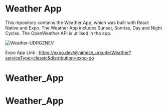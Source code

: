 # Weather App

This repository contains the Weather App, which was built with React Native and Expo. The Weather App includes Sunset, Sunrise, Day and Night Cycles. The OpenWeather API is utilised in the app.

![Weather-UDRGZNEV](https://user-images.githubusercontent.com/112500211/213843465-11157c58-94b0-4e90-b0f3-922a17536f06.jpg)

Expo App Link : https://expo.dev/@nimesh_urkude/Weather?serviceType=classic&distribution=expo-go

# Weather_App
# Weather_App
